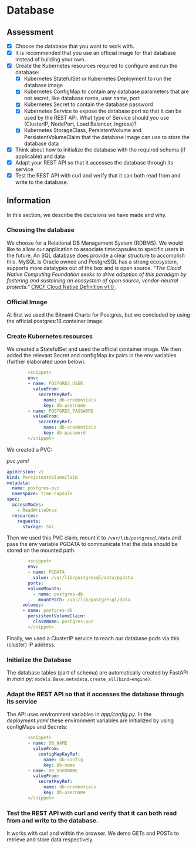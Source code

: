 # Database

## Assessment
- [x] Choose the database that you want to work with.
- [x] It is recommended that you use an official image for that database instead of building your own.
- [x] Create the Kubernetes resources required to configure and run the database:
  - [x] Kubernetes StatefulSet or Kubernetes Deployment to run the database image
  - [x] Kubernetes ConfigMap to contain any database parameters that are not secret, like database name, user name, port
  - [x] Kubernetes Secret to contain the database password
  - [x] Kubernetes Service to expose the database port so that it can be used by the REST API. What type of Service should you use (ClusterIP, NodePort, Load Balancer, Ingress)?
  - [x] Kubernetes StorageClass, PersistentVolume and PersistentVolumeClaim that the database image can use to store the database data
- [x] Think about how to initialize the database with the required schema (if applicable) and data
- [x] Adapt your REST API so that it accesses the database through its service
- [x] Test the REST API with curl and verify that it can both read from and write to the database.

## Information

In this section, we describe the decisions we have made and why. 

### Choosing the database
We choose for a Relational DB Management System (RDBMS). We would like to allow our application to associate timecapsules to specific users in the future. 
An SQL database does provide a clear structure to accomplish this. 
MySQL is Oracle owned and PostgreSQL has a strong ecosystem, supports more datatypes out of the box and is open source.
_"The Cloud Native Computing Foundation seeks to drive adoption of this paradigm by fostering and sustaining an ecosystem of open source, vendor-neutral projects."_ [CNCF Cloud Native Definition v1.0 ](https://github.com/cncf/foundation/blob/2f97c6e339e67a929651a54370c4cd36385822c3/charter.md).

### Official Image 

At first we used the Bitnami Charts for Postgres, but we concluded by using the official postgres:16 container image.

### Create Kubernetes resources
We created a StatefulSet and used the official container image. We then added the relevant Secret and configMap kv pairs in the env variables (further elaborated upon below).

```yaml
        <snippet>
        env:
        - name: POSTGRES_USER
          valueFrom:
            secretKeyRef:
              name: db-credentials
              key: db-username
        - name: POSTGRES_PASSWORD
          valueFrom:
            secretKeyRef:
              name: db-credentials
              key: db-password
        </snippet>
```

We created a PVC:

_pvc.yaml_
```yaml
apiVersion: v1
kind: PersistentVolumeClaim
metadata:
  name: postgres-pvc
  namespace: time-capsule
spec:
  accessModes:
    - ReadWriteOnce
  resources:
    requests:
      storage: 5Gi
```

Then we used this PVC claim, mount it to `/var/lib/postgresql/data` and pass the env variable PGDATA to communicate that the data should be stored on the mounted path. 

```yaml
        <snippet>
        env:
        - name: PGDATA
          value: /var/lib/postgresql/data/pgdata
        ports:
        volumeMounts:
          - name: postgres-db
            mountPath: /var/lib/postgresql/data
      volumes:
      - name: postgres-db
        persistentVolumeClaim:
          claimName: postgres-pvc
        </snippet>
```

Finally, we used a ClusterIP service to reach our database pods via this (cluster) IP address.

### Initialize the Database
The database tables (part of schema) are automatically created by FastAPI in _main.py_: `models.Base.metadata.create_all(bind=engine)`.

### Adapt the REST API so that it accesses the database through its service
The API uses environment variables in _app/config.py_. In the _deployment.yaml_ these environment variables are initialized by using configMaps and Secrets:
```yaml
        <snippet>
        - name: DB_NAME
          valueFrom:
            configMapKeyRef:
              name: db-config
              key: db-name
        - name: DB_USERNAME
          valueFrom:
            secretKeyRef:
              name: db-credentials
              key: db-username
        </snippet>
```

### Test the REST API with curl and verify that it can both read from and write to the database.
It works with curl and within the browser. We demo GETs and POSTs to retrieve and store data respectively.
